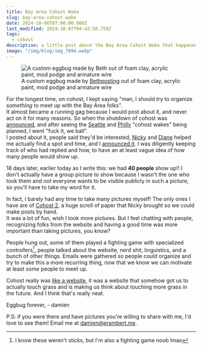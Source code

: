 ```yaml
---
title: Bay Area Cohost Wake
slug: bay-area-cohost-wake
date: 2024-10-06T07:00:00.000Z
last_modified: 2024-10-07T04:42:50.759Z
tags:
  - cohost
description: a little post about the Bay Araa Cohost Wake that happened today
image: "/img/blog/img_7694.webp"
---
```


<figure>
<img src="/img/blog/img_7694.webp" alt="A custom eggbug made by Beth out of foam clay, acrylic paint, mod podge and armature wire" />
<figcaption>A custom eggbug made by <a href="https://bsky.app/profile/bethposting.bsky.social">Bethposting</a> out of foam clay, acrylic paint, mod podge and armature wire</figcaption>
</figure>

For the longest time, on cohost, I kept saying "man, I should try to organize _something_ to meet up with the Bay Area folks".  
It almost became a running gag because I would post about it, and never act on it for many reasons. So when the shutdown of cohost was [announced](https://cohost.org/staff/post/7611443-cohost-to-shut-down), and after seeing the [Seattle](https://nex-3.com/blog/seattle-cohost-wake/) and [Philly](https://cohost.org/shel/post/7893527-at-the-philly-cohost) "cohost wakes" being planned, I went "fuck it, we ball".  
I posted about it, people said they'd be interested, [Nicky](https://nickyflowers.com/) and [Diane](https://cohost.org/diane?page=0) helped me actually find a spot and time, and I [announced it](https://cohost.org/eramdam/post/7750903-yeah-sf-bay-area). I was diligently keeping track of who had replied and how, to have an at least vague idea of how many people would show up.

18 days later, earlier today as I write this: we had **40 people** show up!! I don't actually have a group picture to show because I wasn't the one who took them and not everyone wants to be visible publicly in such a picture, so you'll have to take my word for it.

In fact, I barely had any time to take many pictures myself! The only ones I have are of [Cohost 2](/img/blog/img_7695-2.webp), a huge scroll of paper that Nicky brought so we could make posts by hand.  
It was a lot of fun, wish I took more pictures. But I feel chatting with people, recognizing folks from the website and having a good time was more important than taking pictures, you know?

People hung out, some of them played a fighting game with specialized controllers[^1], people talked about the website, nerd shit, linguistics, and a bunch of other things. Emails were gathered so people could organize and try to make this a more recurring thing, now that we know we can motivate at least _some_ people to meet up.

Cohost really was [like a website](https://web.archive.org/web/20240916171700/https://cohost.org/lukedotorg/post/234549-it-s-like-a-website), it was a website that somehow got us to actually touch grass and is making us think about touching more grass in the future. And I think that's really neat.

Eggbug forever,
\- damien

P.S: if you were there and have pictures you're willing to share with me, I'd love to see them! Email me at [damien@erambert.me](mailto:damien@erambert.me).

[^1]: I know these weren't sticks, but I'm also a fighting game noob lmao
